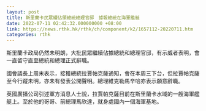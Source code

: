 ```yaml
---
layout: post
title: 斯里蘭卡民眾續佔領總統總理官邸　據報總統在海軍艦艇
date: 2022-07-11 02:42:32.000000000 +08:00
link: https://news.rthk.hk/rthk/ch/component/k2/1657112-20220711.htm
categories: rthk
---
```


斯里蘭卡政局仍然未明朗，大批民眾繼續佔據總統和總理官邸，有示威者表明，會一直留守直至總統和總理正式辭職。

國會議長上周末表示，接獲總統拉賈帕克薩通知，會在本周三下台，但拉賈帕克薩至今行蹤未明，亦未有發表公開聲明。總理維克勒馬辛哈亦表示願意辭職。

英國廣播公司引述軍方消息人士說，拉賈帕克薩目前在斯里蘭卡水域的一艘海軍艦艇上。至於他的哥哥、前總理馬欣達，就身處國內一個海軍基地。

